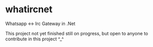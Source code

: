 whatircnet
==========

Whatsapp &lt;-> Irc Gateway in .Net


This project not yet finished still on progress, but open to anyone to contribute in this project ^_^
